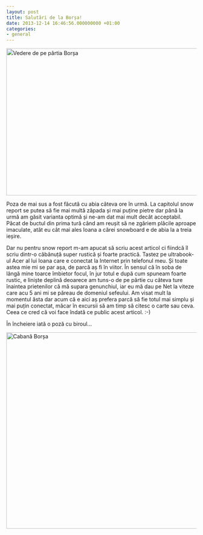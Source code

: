 ```yaml
---
layout: post
title: Salutări de la Borșa!
date: 2013-12-14 16:46:56.000000000 +01:00
categories:
- general
---
```

<a style="line-height: 1.5em;" href="https://content.rusiczki.net/2013/12/20131214_111027.jpg"><img class="alignnone size-medium wp-image-4658" alt="Vedere de pe pârtia Borșa" src="https://content.rusiczki.net/2013/12/20131214_111027-693x389.jpg" width="693" height="389" /></a>

Poza de mai sus a fost făcută cu abia câteva ore în urmă. La capitolul snow report se putea să fie mai multă zăpada și mai puține pietre dar până la urmă am găsit varianta optimă și ne-am dat mai mult decât acceptabil. Păcat de buctul din prima tură când am reușit să ne zgăriem plăcile aproape imaculate, atât eu cât mai ales Ioana a cărei snowboard e de abia la a treia ieșire.

Dar nu pentru snow report m-am apucat să scriu acest articol ci fiindcă îl scriu dintr-o căbănuță super rustică și foarte practică. Tastez pe ultrabook-ul Acer al lui Ioana care e conectat la Internet prin telefonul meu. Și toate astea mie mi se par așa, de parcă aș fi în viitor. În sensul că în soba de lângă mine toarce îmbietor focul, în jur totul e după cum spuneam foarte rustic, e liniște deplină deoarece am tuns-o de pe pârtie cu câteva ture înaintea prietenilor că mă supara genunchiul, iar eu mă dau pe Net la viteze care acu 5 ani mi se păreau de domeniul sefeului. Am visat mult la momentul ăsta dar acum că e aici aș prefera parcă să fie totul mai simplu și mai puțin conectat, măcar în excursii să am timp să citesc o carte sau ceva. Ceea ce cred că voi face îndată ce public acest articol. :-)

În încheiere iată o poză cu biroul...

<a href="https://content.rusiczki.net/2013/12/PC140177.jpg"><img class="alignnone size-medium wp-image-4660" alt="Cabană Borșa" src="https://content.rusiczki.net/2013/12/PC140177-693x519.jpg" width="693" height="519" /></a>
